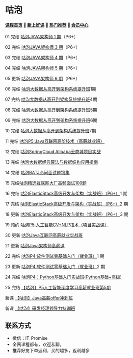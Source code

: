 # 咕泡

#### [**课程首页**](../../README.md) 💖 [**新上好课**](./xshk.md) 💖 [**热门推荐**](./rmtj.md) 💖 [**会员中心**](./vip.md)

01 完结 [咕泡JAVA架构师 1 期](https://ke.qq.com/course/188630)（P6+）

02 完结 [咕泡JAVA架构师 3 期](https://ke.qq.com/course/188630)（P6+）

03 完结 [咕泡JAVA架构师 4 期](https://ke.qq.com/course/188630)（P6+）

04 完结 [咕泡JAVA架构师 5 期](https://ke.gupaoedu.cn/course/vip/1042)（P6+）

05 更新 [咕泡JAVA架构师 6 期](https://ke.gupaoedu.cn/course/vip/1042)（P6+）

06 完结 [咕泡大数据从高开到架构系统提升班](https://ke.gupaoedu.cn/course/vip/293)1期

07 完结 [咕泡大数据从高开到架构系统提升班](https://ke.gupaoedu.cn/course/vip/293)4期

08 完结 [咕泡大数据从高开到架构系统提升班](https://ke.gupaoedu.cn/course/vip/293)5期

09 完结 [咕泡大数据从高开到架构系统提升班](https://ke.gupaoedu.cn/course/vip/293)6期

10 完结 [咕泡大数据从高开到架构系统提升班](https://ke.gupaoedu.cn/course/vip/293)7期

11 完结 [咕泡P5:Java互联网高阶技术（高薪就业班）](https://ke.gupaoedu.cn/course/vip/292)

12 完结 [咕泡SpringCloud Alibaba云商城项目实战](https://ke.gupaoedu.cn/course/detail/1015)

13 完结 [咕泡大数据经典算法与数据结构应用指南](https://ke.gupaoedu.cn/course/vip/1023)

14 完结 [咕泡BATJ必问面试题锦集](https://ke.gupaoedu.cn/course/detail/1026)

15 完结[咕泡精选互联网大厂高频面试100题](https://ke.gupaoedu.cn/course/detail/1054)

16 完结 [咕泡ElasticStack高级开发与架构（实战班）（P6+）](https://ke.gupaoedu.cn/course/vip/1002)1 期

17 完结 [咕泡ElasticStack高级开发与架构（实战班）（P6+）](https://ke.gupaoedu.cn/course/vip/1002)2 期

18 更新 [咕泡ElasticStack高级开发与架构（实战班）（P6+）](https://ke.gupaoedu.cn/course/vip/1002)3 期

19 预约 [咕泡P5:人工智能CV+NLP技术（项目实战课）](https://ke.gupaoedu.cn/course/vip/294)

30 更新 [咕泡Java互联网高薪就业实战班](https://ke.gupaoedu.cn/course/vip/1544)

21 更新 [咕泡Java架构师高薪课](https://ke.gupaoedu.cn/course/vip/1606)

22 完结 [咕泡P4:软件测试零基础入门（就业班）](https://ke.gupaoedu.cn/course/vip/1008)1 期

23 更新 [咕泡P4:软件测试零基础入门（就业班）](https://ke.gupaoedu.cn/course/vip/1008)2 期

24 完结 [咕泡P4：Python基础入门实战班(Python基础+高级)](https://ke.gupaoedu.cn/course/vip/1337)

25 完结 [【咕泡】P5人工智能深度学习高薪就业班第5期](https://ke.gupaoedu.cn/course/vip/294)

新课 [【咕泡】Java高薪offer冲刺班](https://ke.gupaoedu.cn/course/vip/1586)

新课 [【咕泡】研发经理领导力特训班](https://ke.gupaoedu.cn/courseDetail?id=1509&stack-key=384bee8)

## **联系方式**
-  微信：IT_Promise
-  全网课程都有，欢迎私聊。
-  推荐好友下单返利，买的越多，返利越多